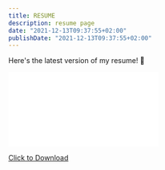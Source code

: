 ```yaml
---
title: RESUME
description: resume page
date: "2021-12-13T09:37:55+02:00"
publishDate: "2021-12-13T09:37:55+02:00"
---
```


Here's the latest version of my resume! :page_facing_up:

<embed src="/post/images/kwhite resume.pdf" type="application/pdf">

<a href="/post/images/kwhite resume.pdf" download>Click to Download</a>
